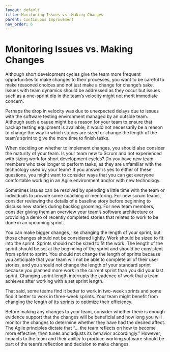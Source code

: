```yaml
---
layout: default
title: Monitoring Issues vs. Making Changes
parent: Continuous Improvement
nav_order: 6
---
```


# Monitoring Issues vs. Making Changes

Although short development cycles give the team more frequent opportunities to make changes to their processes, you want to be careful to make 
reasoned choices and not just make a change for change’s sake. Issues with team dynamics should be addressed as they occur but issues such as a 
one-sprint dip in the team’s velocity might not merit immediate concern.

Perhaps the drop in velocity was due to unexpected delays due to issues with the software testing environment managed by an outside team. 
Although such a cause might be a reason for your team to ensure that backup testing equipment is available, it would not necessarily be a reason to 
change the way in which stories are sized or change the length of the team’s sprint to give the more time to finish tasks.

When deciding on whether to implement changes, you should also consider the maturity of your team. Is your team new to Scrum and not experienced 
with sizing work for short development cycles? Do you have new team members who take longer to perform tasks, as they are unfamiliar with the technology 
used by your team? If you answer is yes to either of these questions, you might want to consider ways that you can get everyone comfortable working in 
an Agile environment and/or with new technology. 

Sometimes issues can be resolved by spending a little time with the team or individuals to provide some coaching or mentoring. For new scrum teams, 
consider reviewing the details of a baseline story before beginning to discuss new stories during backlog grooming. For new team members, consider 
giving them an overview your team’s software architecture or providing a demo of recently completed stories that relates to work to be done in an 
upcoming sprint. 

You can make bigger changes, like changing the length of your sprint, but those changes should not be considered lightly. Work should be sized to 
fit into the sprint. Sprints should not be sized to fit the work. The length of the sprint should be set at the beginning of the sprint and should 
be consistent from sprint to sprint. You should not change the length of sprints because you anticipate that your team will not be able to complete 
all of their user stories, and you should not change the length of your standard sprint because you planned more work in the current sprint than you 
did your last sprint. Changing sprint length interrupts the cadence of work that a team achieves after working with a set sprint length.

That said, some teams find it better to work in two-week sprints and some find it better to work in three-week sprints. Your team might benefit from 
changing the length of its sprints to optimize their efficiency. 

Before making any changes to your team, consider whether there is enough evidence support that the changes will be beneficial and how long you will 
monitor the changes to determine whether they have had the desired affect. The Agile principles dictate that “… the team reflects on how to become 
more effective, then tunes and adjusts its behavior accordingly.” However, impacts to the team and their ability to produce working software should 
be part of the team’s reflection and decision to make changes.
